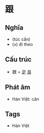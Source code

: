 # 跟

## Nghĩa

* (túc cấn)
* (v) đi theo

## Cấu trúc
* 跟 = [足](足.md) [艮](艮.md)

## Phát âm

* Hán Việt: cân

## Tags
* Hán Việt

<script>window.HANZI_FIELD='跟';</script>
